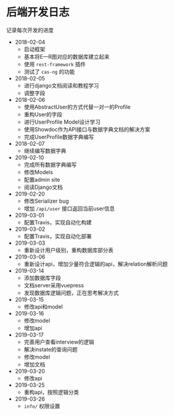 # 后端开发日志

记录每次开发的进度

- 2018-02-04
  - 启动框架
  - 基本将E—R图对应的数据库建立起来
  - 使用 `rest-framework` 插件
  - 测试了 `cas-ng` 的功能
- 2018-02-05
  - 进行django文档阅读和教程学习
  - 调整字段
- 2018-02-06
  - 使用AbstractUser的方式代替一对一的Profile
  - 重构User的字段
  - 进行UserProfile Model设计学习
  - 使用Showdoc作为API接口与数据字典文档的解决方案 
  - 完成UserProfile数据字典编写
- 2018-02-07
  - 继续编写数据字典
- 2019-02-10
  - 完成所有数据字典编写
  - 修改Models
  - 配置admin site
  - 阅读Django文档
- 2019-02-20
  - 修改Serializer bug
  - 增加 `/api/user` 接口返回当前user信息
- 2019-03-01
  - 配置Travis，实现自动化构建
- 2019-03-02
  - 配置Travis，实现自动化部署
- 2019-03-03
  - 重新设计用户级别，重构数据库部分表
- 2019-03-06
  - 重新设计api，增加少量符合逻辑的api，解决relation解析问题
- 2019-03-14
  - 添加数据库字段
  - 文档server采用vuepress
  - 发现数据库逻辑问题，正在思考解决方式
- 2019-03-15
  - 修改api和model
- 2019-03-16
  - 修改model
  - 增加api
- 2019-03-17
  - 完善用户查看interview的逻辑
  - 解决instate的查询问题
  - 修改model
  - 增加文档
- 2019-03-20
  - 修改api
- 2019-03-25
  - 重构api，按照逻辑分类
- 2019-03-26
  - `info/` 权限设置